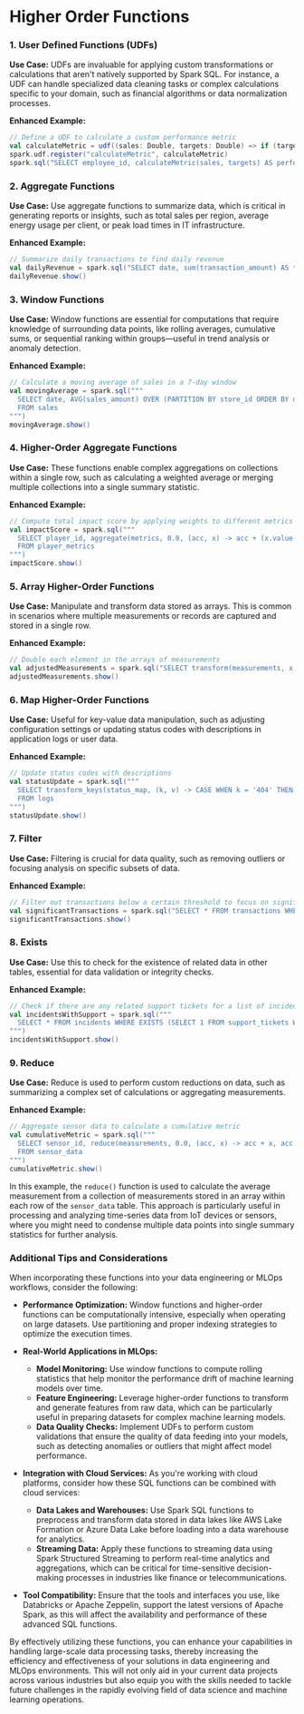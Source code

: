 # Higher Order Functions

### 1. **User Defined Functions (UDFs)**

**Use Case:**
UDFs are invaluable for applying custom transformations or calculations that aren't natively supported by Spark SQL. For instance, a UDF can handle specialized data cleaning tasks or complex calculations specific to your domain, such as financial algorithms or data normalization processes.

**Enhanced Example:**

```scala
// Define a UDF to calculate a custom performance metric
val calculateMetric = udf((sales: Double, targets: Double) => if (targets != 0) sales / targets else 0)
spark.udf.register("calculateMetric", calculateMetric)
spark.sql("SELECT employee_id, calculateMetric(sales, targets) AS performance FROM sales_data").show()
```

### 2. **Aggregate Functions**

**Use Case:**
Use aggregate functions to summarize data, which is critical in generating reports or insights, such as total sales per region, average energy usage per client, or peak load times in IT infrastructure.

**Enhanced Example:**

```scala
// Summarize daily transactions to find daily revenue
val dailyRevenue = spark.sql("SELECT date, sum(transaction_amount) AS total_revenue FROM transactions GROUP BY date")
dailyRevenue.show()
```

### 3. **Window Functions**

**Use Case:**
Window functions are essential for computations that require knowledge of surrounding data points, like rolling averages, cumulative sums, or sequential ranking within groups—useful in trend analysis or anomaly detection.

**Enhanced Example:**

```scala
// Calculate a moving average of sales in a 7-day window
val movingAverage = spark.sql("""
  SELECT date, AVG(sales_amount) OVER (PARTITION BY store_id ORDER BY date ROWS BETWEEN 6 PRECEDING AND CURRENT ROW) AS moving_avg
  FROM sales
""")
movingAverage.show()
```

### 4. **Higher-Order Aggregate Functions**

**Use Case:**
These functions enable complex aggregations on collections within a single row, such as calculating a weighted average or merging multiple collections into a single summary statistic.

**Enhanced Example:**

```scala
// Compute total impact score by applying weights to different metrics
val impactScore = spark.sql("""
  SELECT player_id, aggregate(metrics, 0.0, (acc, x) -> acc + (x.value * x.weight)) AS total_impact
  FROM player_metrics
""")
impactScore.show()
```

### 5. **Array Higher-Order Functions**

**Use Case:**
Manipulate and transform data stored as arrays. This is common in scenarios where multiple measurements or records are captured and stored in a single row.

**Enhanced Example:**

```scala
// Double each element in the arrays of measurements
val adjustedMeasurements = spark.sql("SELECT transform(measurements, x -> x * 2) AS adjusted FROM sensor_data")
adjustedMeasurements.show()
```

### 6. **Map Higher-Order Functions**

**Use Case:**
Useful for key-value data manipulation, such as adjusting configuration settings or updating status codes with descriptions in application logs or user data.

**Enhanced Example:**

```scala
// Update status codes with descriptions
val statusUpdate = spark.sql("""
  SELECT transform_keys(status_map, (k, v) -> CASE WHEN k = '404' THEN 'Not Found' ELSE k END) AS updated_statuses
  FROM logs
""")
statusUpdate.show()
```

### 7. **Filter**

**Use Case:**
Filtering is crucial for data quality, such as removing outliers or focusing analysis on specific subsets of data.

**Enhanced Example:**

```scala
// Filter out transactions below a certain threshold to focus on significant ones
val significantTransactions = spark.sql("SELECT * FROM transactions WHERE amount > 1000")
significantTransactions.show()
```

### 8. **Exists**

**Use Case:**
Use this to check for the existence of related data in other tables, essential for data validation or integrity checks.

**Enhanced Example:**

```scala
// Check if there are any related support tickets for a list of incidents
val incidentsWithSupport = spark.sql("""
  SELECT * FROM incidents WHERE EXISTS (SELECT 1 FROM support_tickets WHERE support_tickets.incident_id = incidents.id)
""")
incidentsWithSupport.show()
```

### 9. **Reduce**

**Use Case:**
Reduce is used to perform custom reductions on data, such as summarizing a complex set of calculations or aggregating measurements.

**Enhanced Example:**

```scala
// Aggregate sensor data to calculate a cumulative metric
val cumulativeMetric = spark.sql("""
  SELECT sensor_id, reduce(measurements, 0.0, (acc, x) -> acc + x, acc -> acc / size(measurements)) AS average_measurement
  FROM sensor_data
""")
cumulativeMetric.show()
```

In this example, the `reduce()` function is used to calculate the average measurement from a collection of measurements stored in an array within each row of the `sensor_data` table. This approach is particularly useful in processing and analyzing time-series data from IoT devices or sensors, where you might need to condense multiple data points into single summary statistics for further analysis.

### Additional Tips and Considerations

When incorporating these functions into your data engineering or MLOps workflows, consider the following:

- **Performance Optimization:** Window functions and higher-order functions can be computationally intensive, especially when operating on large datasets. Use partitioning and proper indexing strategies to optimize the execution times.
  
- **Real-World Applications in MLOps:**
  - **Model Monitoring:** Use window functions to compute rolling statistics that help monitor the performance drift of machine learning models over time.
  - **Feature Engineering:** Leverage higher-order functions to transform and generate features from raw data, which can be particularly useful in preparing datasets for complex machine learning models.
  - **Data Quality Checks:** Implement UDFs to perform custom validations that ensure the quality of data feeding into your models, such as detecting anomalies or outliers that might affect model performance.

- **Integration with Cloud Services:** As you're working with cloud platforms, consider how these SQL functions can be combined with cloud services:
  - **Data Lakes and Warehouses:** Use Spark SQL functions to preprocess and transform data stored in data lakes like AWS Lake Formation or Azure Data Lake before loading into a data warehouse for analytics.
  - **Streaming Data:** Apply these functions to streaming data using Spark Structured Streaming to perform real-time analytics and aggregations, which can be critical for time-sensitive decision-making processes in industries like finance or telecommunications.

- **Tool Compatibility:** Ensure that the tools and interfaces you use, like Databricks or Apache Zeppelin, support the latest versions of Apache Spark, as this will affect the availability and performance of these advanced SQL functions.

By effectively utilizing these functions, you can enhance your capabilities in handling large-scale data processing tasks, thereby increasing the efficiency and effectiveness of your solutions in data engineering and MLOps environments. This will not only aid in your current data projects across various industries but also equip you with the skills needed to tackle future challenges in the rapidly evolving field of data science and machine learning operations.
